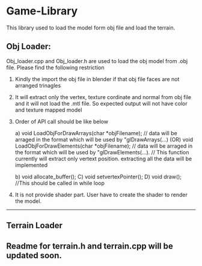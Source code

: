 Game-Library
============

This library used to load the model form obj file and load the terrain.


Obj Loader:
-----------

Obj_loader.cpp and Obj_loader.h are used to load the obj model from .obj file. Please find the following restriction

1. Kindly the import the obj file in blender if that obj file faces are not arranged trinagles
2. It will extract only the vertex, texture cordinate and normal from obj file and it will not load the .mtl file. So expected output will not have color and texture mapped model
3. Order of API call should be like below
	
	a)	void LoadObjForDrawArrays(char *objFilename); // data will be arraged in the format which will be used by "glDrawArrays(...)
		(OR)
		void LoadObjForDrawElements(char *objFilename); // data will be arraged in the format which will be used by "glDrawElements(...).
														// This function currently will extract only vertext position. extracting all the data will be implemented
			
	b)	void allocate_buffer();
	C)	void setvertexPointer();
	D)	void draw(); //This should be called in while loop
4. It is not provide shader part. User have to create the shader to render the model.
-----------

Terrain Loader
------------
Readme for terrain.h and terrain.cpp will be updated soon.
------------


